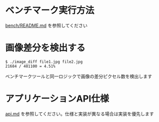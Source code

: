 # ベンチマーク実行方法

[bench/README.md](../bench/README.md) を参照してください

# 画像差分を検出する

    $ ./image_diff file1.jpg file2.jpg
    21684 / 481100 = 4.51%

ベンチマークツールと同一ロジックで画像の差分ピクセル数を検出します

# アプリケーションAPI仕様

[api.md](api.md) を参照してください。仕様と実装が異なる場合は実装を優先します
